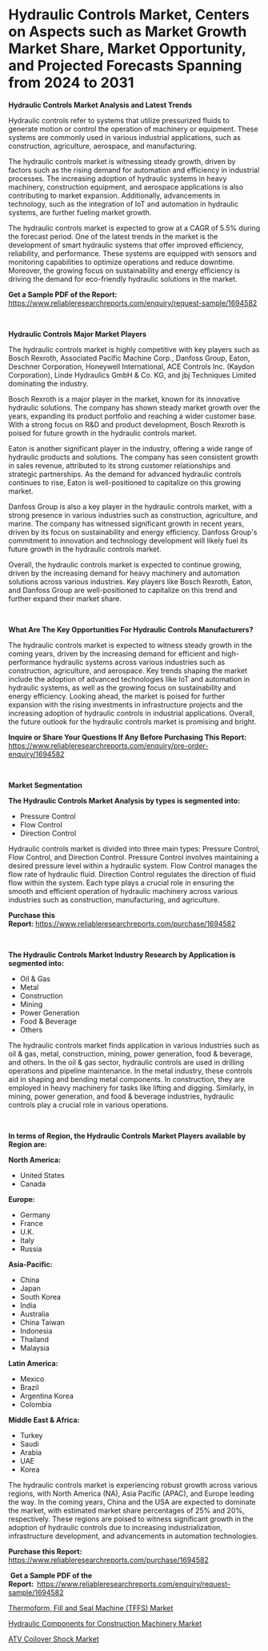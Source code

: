 <p><h1>Hydraulic Controls Market, Centers on Aspects such as Market Growth Market Share, Market Opportunity, and Projected Forecasts Spanning from 2024 to 2031</h1></p><p><strong>Hydraulic Controls Market Analysis and Latest Trends</strong></p>
<p><p>Hydraulic controls refer to systems that utilize pressurized fluids to generate motion or control the operation of machinery or equipment. These systems are commonly used in various industrial applications, such as construction, agriculture, aerospace, and manufacturing.</p><p>The hydraulic controls market is witnessing steady growth, driven by factors such as the rising demand for automation and efficiency in industrial processes. The increasing adoption of hydraulic systems in heavy machinery, construction equipment, and aerospace applications is also contributing to market expansion. Additionally, advancements in technology, such as the integration of IoT and automation in hydraulic systems, are further fueling market growth.</p><p>The hydraulic controls market is expected to grow at a CAGR of 5.5% during the forecast period. One of the latest trends in the market is the development of smart hydraulic systems that offer improved efficiency, reliability, and performance. These systems are equipped with sensors and monitoring capabilities to optimize operations and reduce downtime. Moreover, the growing focus on sustainability and energy efficiency is driving the demand for eco-friendly hydraulic solutions in the market.</p></p>
<p><strong>Get a Sample PDF of the Report:&nbsp;</strong> <a href="https://www.reliableresearchreports.com/enquiry/request-sample/1694582">https://www.reliableresearchreports.com/enquiry/request-sample/1694582</a></p>
<p>&nbsp;</p>
<p><strong>Hydraulic Controls Major Market Players</strong></p>
<p><p>The hydraulic controls market is highly competitive with key players such as Bosch Rexroth, Associated Pacific Machine Corp., Danfoss Group, Eaton, Deschner Corporation, Honeywell International, ACE Controls Inc. (Kaydon Corporation), Linde Hydraulics GmbH & Co. KG, and jbj Techniques Limited dominating the industry. </p><p>Bosch Rexroth is a major player in the market, known for its innovative hydraulic solutions. The company has shown steady market growth over the years, expanding its product portfolio and reaching a wider customer base. With a strong focus on R&D and product development, Bosch Rexroth is poised for future growth in the hydraulic controls market.</p><p>Eaton is another significant player in the industry, offering a wide range of hydraulic products and solutions. The company has seen consistent growth in sales revenue, attributed to its strong customer relationships and strategic partnerships. As the demand for advanced hydraulic controls continues to rise, Eaton is well-positioned to capitalize on this growing market.</p><p>Danfoss Group is also a key player in the hydraulic controls market, with a strong presence in various industries such as construction, agriculture, and marine. The company has witnessed significant growth in recent years, driven by its focus on sustainability and energy efficiency. Danfoss Group's commitment to innovation and technology development will likely fuel its future growth in the hydraulic controls market.</p><p>Overall, the hydraulic controls market is expected to continue growing, driven by the increasing demand for heavy machinery and automation solutions across various industries. Key players like Bosch Rexroth, Eaton, and Danfoss Group are well-positioned to capitalize on this trend and further expand their market share.</p></p>
<p>&nbsp;</p>
<p><strong>What Are The Key Opportunities For Hydraulic Controls Manufacturers?</strong></p>
<p><p>The hydraulic controls market is expected to witness steady growth in the coming years, driven by the increasing demand for efficient and high-performance hydraulic systems across various industries such as construction, agriculture, and aerospace. Key trends shaping the market include the adoption of advanced technologies like IoT and automation in hydraulic systems, as well as the growing focus on sustainability and energy efficiency. Looking ahead, the market is poised for further expansion with the rising investments in infrastructure projects and the increasing adoption of hydraulic controls in industrial applications. Overall, the future outlook for the hydraulic controls market is promising and bright.</p></p>
<p><strong>Inquire or Share Your Questions If Any Before Purchasing This Report:</strong> <a href="https://www.reliableresearchreports.com/enquiry/pre-order-enquiry/1694582">https://www.reliableresearchreports.com/enquiry/pre-order-enquiry/1694582</a></p>
<p>&nbsp;</p>
<p><strong>Market Segmentation</strong></p>
<p><strong>The Hydraulic Controls Market Analysis by types is segmented into:</strong></p>
<p><ul><li>Pressure Control</li><li>Flow Control</li><li>Direction Control</li></ul></p>
<p><p>Hydraulic controls market is divided into three main types: Pressure Control, Flow Control, and Direction Control. Pressure Control involves maintaining a desired pressure level within a hydraulic system. Flow Control manages the flow rate of hydraulic fluid. Direction Control regulates the direction of fluid flow within the system. Each type plays a crucial role in ensuring the smooth and efficient operation of hydraulic machinery across various industries such as construction, manufacturing, and agriculture.</p></p>
<p><strong>Purchase this Report:&nbsp;</strong><a href="https://www.reliableresearchreports.com/purchase/1694582">https://www.reliableresearchreports.com/purchase/1694582</a></p>
<p>&nbsp;</p>
<p><strong>The Hydraulic Controls Market Industry Research by Application is segmented into:</strong></p>
<p><ul><li>Oil & Gas</li><li>Metal</li><li>Construction</li><li>Mining</li><li>Power Generation</li><li>Food & Beverage</li><li>Others</li></ul></p>
<p><p>The hydraulic controls market finds application in various industries such as oil & gas, metal, construction, mining, power generation, food & beverage, and others. In the oil & gas sector, hydraulic controls are used in drilling operations and pipeline maintenance. In the metal industry, these controls aid in shaping and bending metal components. In construction, they are employed in heavy machinery for tasks like lifting and digging. Similarly, in mining, power generation, and food & beverage industries, hydraulic controls play a crucial role in various operations.</p></p>
<p>&nbsp;</p>
<p><strong>In terms of Region, the Hydraulic Controls Market Players available by Region are:</strong></p>
<p>
    <p> <strong> North America: </strong>
        <ul>
            <li>United States</li>
            <li>Canada</li>
        </ul>
        </p> 
    <p> <strong> Europe: </strong>
        <ul>
            <li>Germany</li>
            <li>France</li>
            <li>U.K.</li>
            <li>Italy</li>
            <li>Russia</li>
        </ul>
        </p> 
    <p> <strong> Asia-Pacific: </strong>
        <ul>
            <li>China</li>
            <li>Japan</li>
            <li>South Korea</li>
            <li>India</li>
            <li>Australia</li>
            <li>China Taiwan</li>
            <li>Indonesia</li>
            <li>Thailand</li>
            <li>Malaysia</li>
        </ul>
        </p> 
    <p> <strong> Latin America: </strong>
        <ul>
            <li>Mexico</li>
            <li>Brazil</li>
            <li>Argentina Korea</li>
            <li>Colombia</li>
        </ul>
        </p> 
    <p> <strong> Middle East & Africa: </strong>
        <ul>
            <li>Turkey</li>
            <li>Saudi</li>
            <li>Arabia</li>
            <li>UAE</li>
            <li>Korea</li>
        </ul>
    </p>
    </p>
<p><p>The hydraulic controls market is experiencing robust growth across various regions, with North America (NA), Asia Pacific (APAC), and Europe leading the way. In the coming years, China and the USA are expected to dominate the market, with estimated market share percentages of 25% and 20%, respectively. These regions are poised to witness significant growth in the adoption of hydraulic controls due to increasing industrialization, infrastructure development, and advancements in automation technologies.</p></p>
<p><strong>Purchase this Report: </strong><a href="https://www.reliableresearchreports.com/purchase/1694582">https://www.reliableresearchreports.com/purchase/1694582</a></p>
<p>&nbsp;<strong>Get a Sample PDF of the Report:&nbsp;&nbsp;</strong><a href="https://www.reliableresearchreports.com/enquiry/request-sample/1694582">https://www.reliableresearchreports.com/enquiry/request-sample/1694582</a></p>
<p><strong></strong></p>
<p><p><a href="https://github.com/Alonsoolds3wq1d81czn8rbol/Market-Research-Report-List-1/blob/main/thermoform-fill-and-seal-machine-tffs-market.md">Thermoform, Fill and Seal Machine (TFFS) Market</a></p><p><a href="https://github.com/yemakinde/Market-Research-Report-List-1/blob/main/hydraulic-components-for-construction-machinery-market.md">Hydraulic Components for Construction Machinery Market</a></p><p><a href="https://github.com/jsmusil/Market-Research-Report-List-2/blob/main/atv-coilover-shock-market.md">ATV Coilover Shock Market</a></p></p>